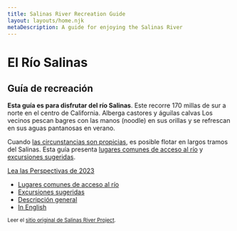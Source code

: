 ```yaml
---
title: Salinas River Recreation Guide
layout: layouts/home.njk
metaDescription: A guide for enjoying the Salinas River
---
```


# El Río Salinas

## Guía de recreación

**Esta guía es para disfrutar del río Salinas**. Este
recorre 170 millas de sur a norte en el centro de California. Alberga castores y águilas calvas Los vecinos pescan bagres con las manos (noodle) en sus orillas y se refrescan en sus aguas pantanosas en verano.

Cuando [las circunstancias son propicias](/overview), es posible flotar en largos tramos del Salinas. Esta guía presenta [lugares comunes de acceso al río](/access-points) y [excursiones sugeridas](/trips).

<div class="news-callout">

[Lea las Perspectivas de 2023](/news/2023-outlook)

</div>

<nav class="nav-list">
  
  - [Lugares comunes de acceso al río](/access-points)
  - [Excursiones sugeridas](/trips)
  - [Descripción general](/overview)
  - [In English](/en)
  
</nav>

<small class="hidden-sm">Leer el [sitio original de Salinas River Project](/original).</small>
